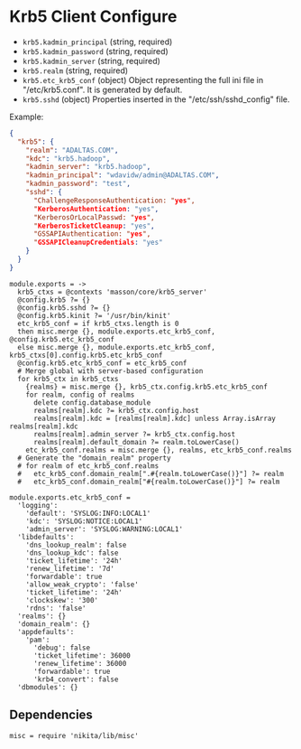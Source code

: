 
# Krb5 Client Configure

*   `krb5.kadmin_principal` (string, required)
*   `krb5.kadmin_password` (string, required)
*   `krb5.kadmin_server` (string, required)
*   `krb5.realm` (string, required)
*   `krb5.etc_krb5_conf` (object)
    Object representing the full ini file in "/etc/krb5.conf". It is
    generated by default.
*   `krb5.sshd` (object)
    Properties inserted in the "/etc/ssh/sshd_config" file.

Example:
```json
{
  "krb5": {
    "realm": "ADALTAS.COM",
    "kdc": "krb5.hadoop",
    "kadmin_server": "krb5.hadoop",
    "kadmin_principal": "wdavidw/admin@ADALTAS.COM",
    "kadmin_password": "test",
    "sshd": {
      "ChallengeResponseAuthentication: "yes",
      "KerberosAuthentication: "yes",
      "KerberosOrLocalPasswd: "yes",
      "KerberosTicketCleanup: "yes",
      "GSSAPIAuthentication: "yes",
      "GSSAPICleanupCredentials: "yes"
    }
  }
}
```

    module.exports = ->
      krb5_ctxs = @contexts 'masson/core/krb5_server'
      @config.krb5 ?= {}
      @config.krb5.sshd ?= {}
      @config.krb5.kinit ?= '/usr/bin/kinit'
      etc_krb5_conf = if krb5_ctxs.length is 0
      then misc.merge {}, module.exports.etc_krb5_conf, @config.krb5.etc_krb5_conf
      else misc.merge {}, module.exports.etc_krb5_conf, krb5_ctxs[0].config.krb5.etc_krb5_conf
      @config.krb5.etc_krb5_conf = etc_krb5_conf
      # Merge global with server-based configuration
      for krb5_ctx in krb5_ctxs
        {realms} = misc.merge {}, krb5_ctx.config.krb5.etc_krb5_conf
        for realm, config of realms
          delete config.database_module
          realms[realm].kdc ?= krb5_ctx.config.host
          realms[realm].kdc = [realms[realm].kdc] unless Array.isArray realms[realm].kdc
          realms[realm].admin_server ?= krb5_ctx.config.host
          realms[realm].default_domain ?= realm.toLowerCase()
        etc_krb5_conf.realms = misc.merge {}, realms, etc_krb5_conf.realms
      # Generate the "domain_realm" property
      # for realm of etc_krb5_conf.realms
      #   etc_krb5_conf.domain_realm[".#{realm.toLowerCase()}"] ?= realm
      #   etc_krb5_conf.domain_realm["#{realm.toLowerCase()}"] ?= realm

    module.exports.etc_krb5_conf =
      'logging':
        'default': 'SYSLOG:INFO:LOCAL1'
        'kdc': 'SYSLOG:NOTICE:LOCAL1'
        'admin_server': 'SYSLOG:WARNING:LOCAL1'
      'libdefaults':
        'dns_lookup_realm': false
        'dns_lookup_kdc': false
        'ticket_lifetime': '24h'
        'renew_lifetime': '7d'
        'forwardable': true
        'allow_weak_crypto': 'false'
        'ticket_lifetime': '24h'
        'clockskew': '300'
        'rdns': 'false'
      'realms': {}
      'domain_realm': {}
      'appdefaults':
        'pam':
          'debug': false
          'ticket_lifetime': 36000
          'renew_lifetime': 36000
          'forwardable': true
          'krb4_convert': false
      'dbmodules': {}

## Dependencies

    misc = require 'nikita/lib/misc'
